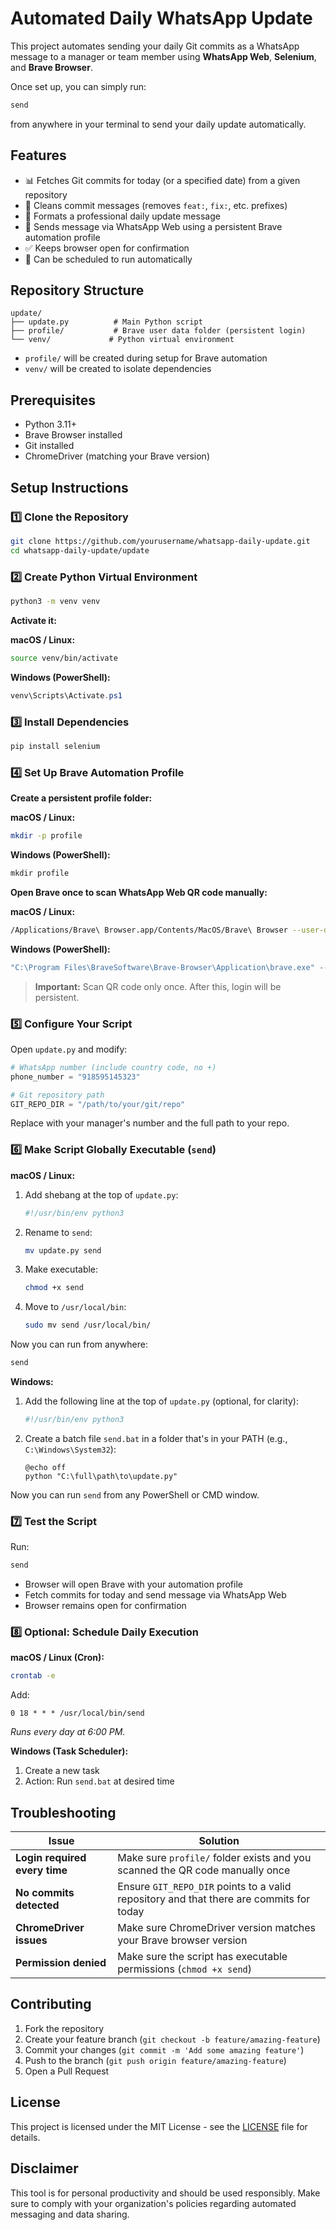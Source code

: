 # Automated Daily WhatsApp Update

This project automates sending your daily Git commits as a WhatsApp message to a manager or team member using **WhatsApp Web**, **Selenium**, and **Brave Browser**.

Once set up, you can simply run:
```bash
send
```
from anywhere in your terminal to send your daily update automatically.

## Features

- 📊 Fetches Git commits for today (or a specified date) from a given repository
- 🧹 Cleans commit messages (removes `feat:`, `fix:`, etc. prefixes)
- 📝 Formats a professional daily update message
- 📱 Sends message via WhatsApp Web using a persistent Brave automation profile
- ✅ Keeps browser open for confirmation
- 🔄 Can be scheduled to run automatically

## Repository Structure

```
update/
├── update.py          # Main Python script
├── profile/           # Brave user data folder (persistent login)
└── venv/             # Python virtual environment
```

- `profile/` will be created during setup for Brave automation
- `venv/` will be created to isolate dependencies

## Prerequisites

- Python 3.11+
- Brave Browser installed
- Git installed
- ChromeDriver (matching your Brave version)

## Setup Instructions

### 1️⃣ Clone the Repository

```bash
git clone https://github.com/yourusername/whatsapp-daily-update.git
cd whatsapp-daily-update/update
```

### 2️⃣ Create Python Virtual Environment

```bash
python3 -m venv venv
```

**Activate it:**

**macOS / Linux:**
```bash
source venv/bin/activate
```

**Windows (PowerShell):**
```powershell
venv\Scripts\Activate.ps1
```

### 3️⃣ Install Dependencies

```bash
pip install selenium
```

### 4️⃣ Set Up Brave Automation Profile

**Create a persistent profile folder:**

**macOS / Linux:**
```bash
mkdir -p profile
```

**Windows (PowerShell):**
```powershell
mkdir profile
```

**Open Brave once to scan WhatsApp Web QR code manually:**

**macOS / Linux:**
```bash
/Applications/Brave\ Browser.app/Contents/MacOS/Brave\ Browser --user-data-dir="$(pwd)/profile"
```

**Windows (PowerShell):**
```powershell
"C:\Program Files\BraveSoftware\Brave-Browser\Application\brave.exe" --user-data-dir="%cd%\profile"
```

> **Important:** Scan QR code only once. After this, login will be persistent.

### 5️⃣ Configure Your Script

Open `update.py` and modify:

```python
# WhatsApp number (include country code, no +)
phone_number = "918595145323"

# Git repository path
GIT_REPO_DIR = "/path/to/your/git/repo"
```

Replace with your manager's number and the full path to your repo.

### 6️⃣ Make Script Globally Executable (`send`)

**macOS / Linux:**

1. Add shebang at the top of `update.py`:
   ```python
   #!/usr/bin/env python3
   ```

2. Rename to `send`:
   ```bash
   mv update.py send
   ```

3. Make executable:
   ```bash
   chmod +x send
   ```

4. Move to `/usr/local/bin`:
   ```bash
   sudo mv send /usr/local/bin/
   ```

Now you can run from anywhere:
```bash
send
```

**Windows:**

1. Add the following line at the top of `update.py` (optional, for clarity):
   ```python
   #!/usr/bin/env python3
   ```

2. Create a batch file `send.bat` in a folder that's in your PATH (e.g., `C:\Windows\System32`):
   ```batch
   @echo off
   python "C:\full\path\to\update.py"
   ```

Now you can run `send` from any PowerShell or CMD window.

### 7️⃣ Test the Script

Run:
```bash
send
```

- Browser will open Brave with your automation profile
- Fetch commits for today and send message via WhatsApp Web
- Browser remains open for confirmation

### 8️⃣ Optional: Schedule Daily Execution

**macOS / Linux (Cron):**

```bash
crontab -e
```

Add:
```cron
0 18 * * * /usr/local/bin/send
```
*Runs every day at 6:00 PM.*

**Windows (Task Scheduler):**

1. Create a new task
2. Action: Run `send.bat` at desired time

## Troubleshooting

| Issue | Solution |
|-------|----------|
| **Login required every time** | Make sure `profile/` folder exists and you scanned the QR code manually once |
| **No commits detected** | Ensure `GIT_REPO_DIR` points to a valid repository and that there are commits for today |
| **ChromeDriver issues** | Make sure ChromeDriver version matches your Brave browser version |
| **Permission denied** | Make sure the script has executable permissions (`chmod +x send`) |

## Contributing

1. Fork the repository
2. Create your feature branch (`git checkout -b feature/amazing-feature`)
3. Commit your changes (`git commit -m 'Add some amazing feature'`)
4. Push to the branch (`git push origin feature/amazing-feature`)
5. Open a Pull Request

## License

This project is licensed under the MIT License - see the [LICENSE](LICENSE) file for details.

## Disclaimer

This tool is for personal productivity and should be used responsibly. Make sure to comply with your organization's policies regarding automated messaging and data sharing.
